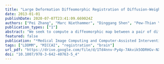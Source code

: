 ```yaml
---
title: "Large Deformation Diffeomorphic Registration of Diffusion-Weighted Images with Explicit Orientation Optimization"
date: 2013-01-01
publishDate: 2020-07-07T23:41:09.669024Z
authors: ["Pei Zhang", "Marc Niethammer", "Dinggang Shen", "Pew-Thian Yap"]
publication_types: ["1"]
abstract: "We seek to compute a diffeomorphic map between a pair of diffusion-weighted images under large deformation. Unlike existing techniques, our method allows any diffusion model to be fitted after registration for subsequent multifaceted analysis. This is achieved by directly aligning the diffusion-weighted images using a large deformation diffeomorphic registration framework formulated from an optimal control perspective. Our algorithm seeks the optimal coordinate mapping by simultaneously considering structural alignment, local fiber reorientation, and deformation regularization. Our algorithm also incorporates a multi-kernel strategy to concurrently register anatomical structures of different scales. We demonstrate the efficacy of our approach using in vivo data and report on detailed qualitative and quantitative results in comparison with several different registration strategies."
featured: false
publication: "*Medical Image Computing and Computer-Assisted Intervention - MICCAI 2013 - 16th International Conference, Nagoya, Japan, September 22-26, 2013, Proceedings, Part II*"
tags: ["LDDMM", "MICCAI", "registration", "brain"]
url_pdf: "https://drive.google.com/file/d/1Td4nnv-Py4p-7Akvik5ODRHGv-NXKfzP"
doi: "10.1007/978-3-642-40763-5_4"
---
```


